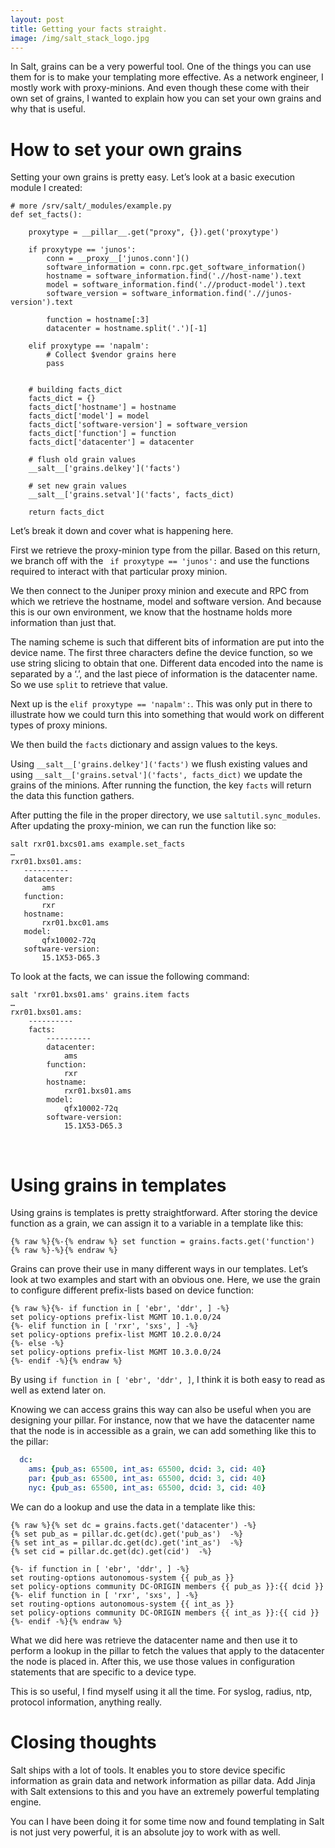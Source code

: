 ```yaml
---
layout: post
title: Getting your facts straight.
image: /img/salt_stack_logo.jpg
---
```


In Salt, grains can be a very powerful tool. One of the things you can use them for is to make your templating more effective. As a network engineer, I mostly work with proxy-minions. And even though these come with their own set of grains, I wanted to explain how you can set your own grains and why that is useful.

How to set your own grains
==========================

Setting your own grains is pretty easy. Let’s look at a basic execution module I created:
```
# more /srv/salt/_modules/example.py
def set_facts():

    proxytype = __pillar__.get("proxy", {}).get('proxytype')

    if proxytype == 'junos':
        conn = __proxy__['junos.conn']()
        software_information = conn.rpc.get_software_information()
        hostname = software_information.find('.//host-name').text
        model = software_information.find('.//product-model').text
        software_version = software_information.find('.//junos-version').text

        function = hostname[:3]
        datacenter = hostname.split('.')[-1]
    
    elif proxytype == 'napalm':
        # Collect $vendor grains here
        pass


    # building facts_dict
    facts_dict = {}
    facts_dict['hostname'] = hostname
    facts_dict['model'] = model
    facts_dict['software-version'] = software_version
    facts_dict['function'] = function
    facts_dict['datacenter'] = datacenter

    # flush old grain values
    __salt__['grains.delkey']('facts')

    # set new grain values
    __salt__['grains.setval']('facts', facts_dict)

    return facts_dict
```

Let’s break it down and cover what is happening here.

First we retrieve the proxy-minion type from the pillar. Based on this return, we branch off with the ` if proxytype == 'junos':` and use the functions required to interact with that particular proxy minion. 

We then connect to the Juniper proxy minion and execute and RPC from which we retrieve the hostname, model and software version. And because this is our own environment, we know that the hostname holds more information than just that. 

The naming scheme is such that different bits of information are put into the device name. The first three characters define the device function, so we use string slicing to obtain that one. Different data encoded into the name is separated by a ‘.’, and the last piece of information is the datacenter name. So we use `split` to retrieve that value. 

Next up is the `elif proxytype == 'napalm':`. This was only put in there to illustrate how we could turn this into something that would work on different types of proxy minions.

We then build the `facts` dictionary and assign values to the keys. 

Using `__salt__['grains.delkey']('facts')` we flush existing values and using `__salt__['grains.setval']('facts', facts_dict)` we update the grains of the minions. After running the function, the key `facts` will return the data this function gathers. 

After putting the file in the proper directory, we use `saltutil.sync_modules`. After updating the proxy-minion, we can run the function like so:

 ```
salt rxr01.bxcs01.ams example.set_facts
…
rxr01.bxs01.ams:
    ----------
    datacenter:
        ams
    function:
        rxr
    hostname:
        rxr01.bxc01.ams
    model:
        qfx10002-72q
    software-version:
        15.1X53-D65.3
```

To look at the facts, we can issue the following command:
```
salt 'rxr01.bxs01.ams' grains.item facts 
…
rxr01.bxs01.ams:
    ----------
    facts:
        ----------
        datacenter:
            ams
        function:
            rxr
        hostname:
            rxr01.bxs01.ams
        model:
            qfx10002-72q
        software-version:
            15.1X53-D65.3 
```

 

Using grains in templates
==========================

Using grains is templates is pretty straightforward. After storing the device function as a grain, we can assign it to a variable in a template like this:
```
{% raw %}{%-{% endraw %} set function = grains.facts.get('function') {% raw %}-%}{% endraw %}
```

Grains can prove their use in many different ways in our templates.  Let’s look at two examples and start with an obvious one. Here, we use the grain to configure different prefix-lists based on device function:
 ```
{% raw %}{%- if function in [ 'ebr', 'ddr', ] -%}
set policy-options prefix-list MGMT 10.1.0.0/24
{%- elif function in [ 'rxr', 'sxs', ] -%}
set policy-options prefix-list MGMT 10.2.0.0/24
{%- else -%}
set policy-options prefix-list MGMT 10.3.0.0/24
{%- endif -%}{% endraw %}
```
By using `if function in [ 'ebr', 'ddr', ]`, I think it is both easy to read as well as extend later on.

Knowing we can access grains this way can also be useful when you are designing your pillar. For instance, now that we have the datacenter name that the node is in accessible as a grain, we can add something like this to the pillar:
```yaml
  dc:
    ams: {pub_as: 65500, int_as: 65500, dcid: 3, cid: 40}
    par: {pub_as: 65500, int_as: 65500, dcid: 3, cid: 40}
    nyc: {pub_as: 65500, int_as: 65500, dcid: 3, cid: 40}
```

We can do a lookup and use the data in a template like this:
 ```
{% raw %}{% set dc = grains.facts.get('datacenter') -%}
{% set pub_as = pillar.dc.get(dc).get('pub_as')  -%}
{% set int_as = pillar.dc.get(dc).get('int_as')  -%}
{% set cid = pillar.dc.get(dc).get(cid')  -%}

{%- if function in [ 'ebr', 'ddr', ] -%}
set routing-options autonomous-system {{ pub_as }}
set policy-options community DC-ORIGIN members {{ pub_as }}:{{ dcid }}
{%- elif function in [ 'rxr', 'sxs', ] -%}
set routing-options autonomous-system {{ int_as }}
set policy-options community DC-ORIGIN members {{ int_as }}:{{ cid }}
{%- endif -%}{% endraw %}
```

What we did here was retrieve the datacenter name and then use it to perform a lookup in the pillar to fetch the values that apply to the datacenter the node is placed in. After this, we use those values in configuration statements that are specific to a device type.

This is so useful, I find myself using it all the time. For syslog, radius, ntp, protocol information, anything really. 


Closing thoughts
================

Salt ships with a lot of tools. It enables you to store device specific information as grain data and network information as pillar data. Add Jinja with Salt extensions to this and you have an extremely powerful templating engine.

You can I have been doing it for some time now and found templating in Salt is not just very powerful, it is an absolute joy to work with as well.
